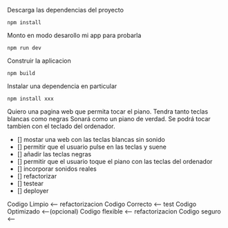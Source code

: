 Descarga las dependencias del proyecto
```
npm install
```

Monto en modo desarollo mi app para probarla
```
npm run dev
```


<!-- si le pones el lenguaje debajo te lo marca como dicho lenguaje la frase. -->
Construir la aplicacion
```
npm build
``` 

Instalar una dependencia en particular
```
npm install xxx
```

Quiero una pagina web que permita tocar el piano.
Tendra tanto teclas blancas como negras
Sonará como un piano de verdad.
Se podrá tocar tambien con el teclado del ordenador.

- [] mostar una web con las teclas blancas sin sonido
- [] permitir que el usuario pulse en las teclas y suene
- [] añadir las teclas negras
- [] permitir que el usuario toque el piano con las teclas del ordenador
- [] incorporar sonidos reales
- [] refactorizar
- [] testear
- [] deployer



Codigo Limpio <-- refactorizacion
Codigo Correcto <-- test
Codigo Optimizado <--(opcional) 
Codigo flexible <-- refactorizacion
Codigo seguro <-- 